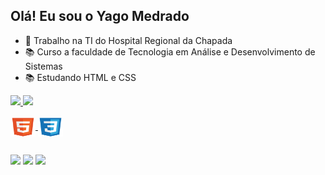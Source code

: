 ## Olá! Eu sou o Yago Medrado
- 🏥 Trabalho na TI do Hospital Regional da Chapada
- 📚 Curso a faculdade de Tecnologia em Análise e Desenvolvimento de Sistemas
- 📚 Estudando HTML e CSS

<div>
  <a href="https://github.com/YagoMdrado">
  <img height="180em" src="https://github-readme-stats.vercel.app/api?username=YagoMedrado&show_icons=true&theme=vision-friendly-dark&include_all_commits=true&count_private=true"/>
  <img height="180em" src="https://github-readme-stats.vercel.app/api/top-langs/?username=YagoMedrado&layout=compact&langs_count=7&theme=vision-friendly-dark"/>
</div>
  
  <div style="display: inline_block"><br>
  <img align="center" alt="YagoMedrado-HTML" height="30" width="40" src="https://raw.githubusercontent.com/devicons/devicon/master/icons/html5/html5-original.svg">
  <img align="center" alt="YagoMedrado-CSS" height="30" width="40" src="https://raw.githubusercontent.com/devicons/devicon/master/icons/css3/css3-original.svg">
</div>
 
  ##
  
  <div>
  <a href="https://www.instagram.com/yagomedradosouza/" target="_blank"><img src="https://img.shields.io/badge/-Instagram-%23E4405F?style=for-the-badge&logo=instagram&logoColor=white" target="_blank"></a>
 	<a href = "yagomedrado10@gmail.com"><img src="https://img.shields.io/badge/-Gmail-%23333?style=for-the-badge&logo=gmail&logoColor=white" target="_blank"></a>
  <a href="https://www.linkedin.com/in/yago-medrado-4a072a210/" target="_blank"><img src="https://img.shields.io/badge/-LinkedIn-%230077B5?style=for-the-badge&logo=linkedin&logoColor=white" target="_blank"></a>
     </div>
